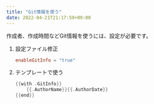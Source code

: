 ```yaml
---
title: "Git情報を使う"
date: 2022-04-21T21:17:59+09:00
---
```


作成者、作成時間などGit情報を使うには、設定が必要です。

1. 設定ファイル修正

    ```toml
    enableGitInfo = "true"
    ```

1. テンプレートで使う

    ```go
    {{with .GitInfo}}
        {{.AuthorName}}{{.AuthorDate}}
    {{end}}
    ```
